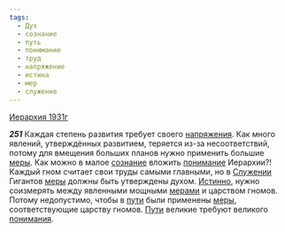 ```yaml
---
tags:
  - Дух
  - сознание
  - путь
  - понимание
  - труд
  - напряжение
  - истина
  - мер
  - служение
---
```


[Иерархия 1931г](https://127.0.0.1:4002/agni/1931)

___251___
Каждая степень развития требует своего [напряжения](../../../tags/#напряжение). Как много явлений, утверждённых развитием, теряется из-за несоответствий, потому для вмещения больших планов нужно применить большие [меры](../../../tags/#[мер](../../../tags/#мер)). Как можно в малое [сознание](../../../tags/#сознание) вложить [понимание](../../../tags/#понимание) Иерархии?! Каждый гном считает свои труды самыми главными, но в [Служении](../../../tags/#служение) Гигантов [меры](../../../tags/#[мер](../../../tags/#мер)) должны быть утверждены духом. [Истинно](../../../tags/#истина), нужно соизмерять между явленными мощными [мерами](../../../tags/#мер) и царством гномов. Потому недопустимо, чтобы в [пути](../../../tags/#путь) были применены [меры](../../../tags/#[мер](../../../tags/#мер)), соответствующие царству гномов. [Пути](../../../tags/#путь) великие требуют великого [понимания](../../../tags/#понимание).   

